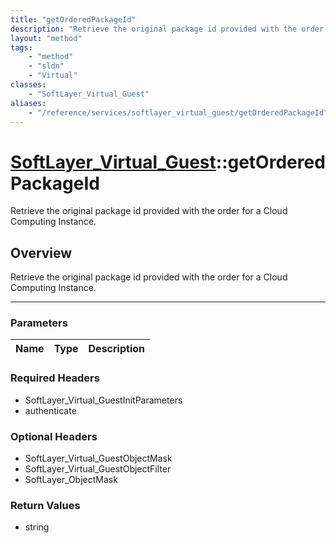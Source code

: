 ```yaml
---
title: "getOrderedPackageId"
description: "Retrieve the original package id provided with the order for a Cloud Computing Instance."
layout: "method"
tags:
    - "method"
    - "sldn"
    - "Virtual"
classes:
    - "SoftLayer_Virtual_Guest"
aliases:
    - "/reference/services/softlayer_virtual_guest/getOrderedPackageId"
---
```

# [SoftLayer_Virtual_Guest](/reference/services/SoftLayer_Virtual_Guest)::getOrderedPackageId


Retrieve the original package id provided with the order for a Cloud Computing Instance.


## Overview 
Retrieve the original package id provided with the order for a Cloud Computing Instance.

-----

### Parameters 
|Name | Type | Description |
| --- | --- | --- |


### Required Headers
* SoftLayer_Virtual_GuestInitParameters
* authenticate


### Optional Headers
* SoftLayer_Virtual_GuestObjectMask
* SoftLayer_Virtual_GuestObjectFilter
* SoftLayer_ObjectMask

### Return Values
* string




